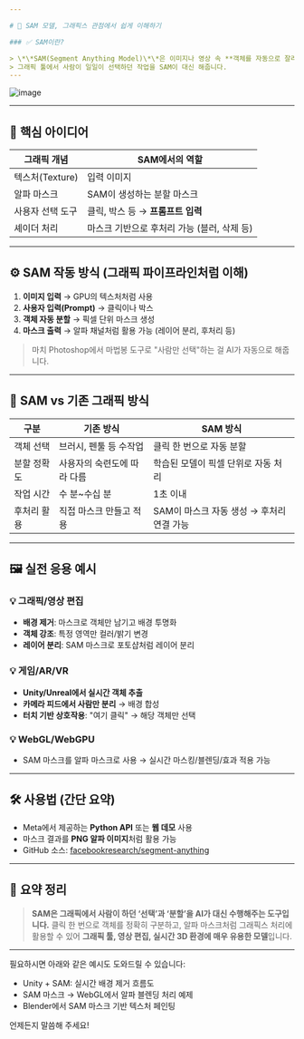 ```yaml
---

# 🎨 SAM 모델, 그래픽스 관점에서 쉽게 이해하기

### ✅ SAM이란?

> \*\*SAM(Segment Anything Model)\*\*은 이미지나 영상 속 **객체를 자동으로 잘라내는 AI 모델**입니다.
> 그래픽 툴에서 사람이 일일이 선택하던 작업을 SAM이 대신 해줍니다.
---
```

![image](https://github.com/user-attachments/assets/216fec94-d62a-4cef-aedb-b2f45185de05)

---

## 🧠 핵심 아이디어

| 그래픽 개념       | SAM에서의 역할                  |
| ------------ | -------------------------- |
| 텍스처(Texture) | 입력 이미지                     |
| 알파 마스크       | SAM이 생성하는 분할 마스크           |
| 사용자 선택 도구    | 클릭, 박스 등 → **프롬프트 입력**     |
| 셰이더 처리       | 마스크 기반으로 후처리 가능 (블러, 삭제 등) |

---

## ⚙️ SAM 작동 방식 (그래픽 파이프라인처럼 이해)

1. **이미지 입력** → GPU의 텍스처처럼 사용
2. **사용자 입력(Prompt)** → 클릭이나 박스
3. **객체 자동 분할** → 픽셀 단위 마스크 생성
4. **마스크 출력** → 알파 채널처럼 활용 가능 (레이어 분리, 후처리 등)

> 마치 Photoshop에서 마법봉 도구로 "사람만 선택"하는 걸 AI가 자동으로 해줍니다.

---

## 🧩 SAM vs 기존 그래픽 방식

| 구분     | 기존 방식           | SAM 방식                     |
| ------ | --------------- | -------------------------- |
| 객체 선택  | 브러시, 펜툴 등 수작업   | 클릭 한 번으로 자동 분할             |
| 분할 정확도 | 사용자의 숙련도에 따라 다름 | 학습된 모델이 픽셀 단위로 자동 처리       |
| 작업 시간  | 수 분\~수십 분       | 1초 이내                      |
| 후처리 활용 | 직접 마스크 만들고 적용   | SAM이 마스크 자동 생성 → 후처리 연결 가능 |

---

## 🖼️ 실전 응용 예시

### 💡 그래픽/영상 편집

* **배경 제거**: 마스크로 객체만 남기고 배경 투명화
* **객체 강조**: 특정 영역만 컬러/밝기 변경
* **레이어 분리**: SAM 마스크로 포토샵처럼 레이어 분리

### 💡 게임/AR/VR

* **Unity/Unreal에서 실시간 객체 추출**
* **카메라 피드에서 사람만 분리** → 배경 합성
* **터치 기반 상호작용**: "여기 클릭" → 해당 객체만 선택

### 💡 WebGL/WebGPU

* SAM 마스크를 알파 마스크로 사용 →
  실시간 마스킹/블렌딩/효과 적용 가능

---

## 🛠️ 사용법 (간단 요약)

* Meta에서 제공하는 **Python API** 또는 **웹 데모** 사용
* 마스크 결과를 **PNG 알파 이미지**처럼 활용 가능
* GitHub 소스: [facebookresearch/segment-anything](https://github.com/facebookresearch/segment-anything)

---

## 📌 요약 정리

> **SAM은 그래픽에서 사람이 하던 ‘선택’과 ‘분할’을 AI가 대신 수행해주는 도구입니다.**
> 클릭 한 번으로 객체를 정확히 구분하고, 알파 마스크처럼 그래픽스 처리에 활용할 수 있어 **그래픽 툴, 영상 편집, 실시간 3D 환경에 매우 유용한 모델**입니다.

---

필요하시면 아래와 같은 예시도 도와드릴 수 있습니다:

* Unity + SAM: 실시간 배경 제거 흐름도
* SAM 마스크 → WebGL에서 알파 블렌딩 처리 예제
* Blender에서 SAM 마스크 기반 텍스처 페인팅

언제든지 말씀해 주세요!
